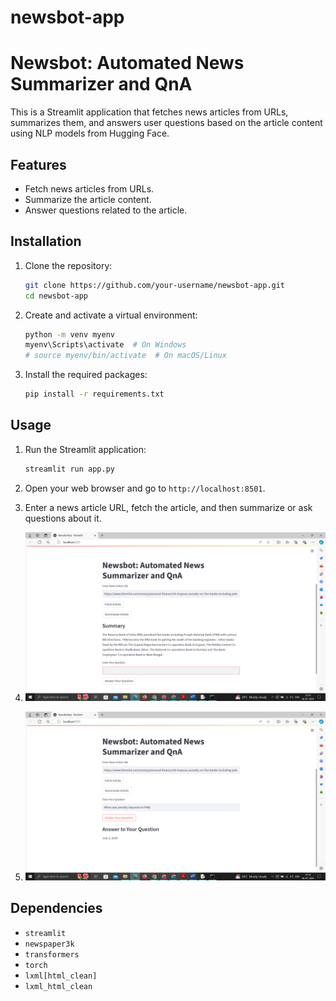 # newsbot-app
# Newsbot: Automated News Summarizer and QnA

This is a Streamlit application that fetches news articles from URLs, summarizes them, and answers user questions based on the article content using NLP models from Hugging Face.

## Features

- Fetch news articles from URLs.
- Summarize the article content.
- Answer questions related to the article.

## Installation

1. Clone the repository:
    ```bash
    git clone https://github.com/your-username/newsbot-app.git
    cd newsbot-app
    ```

2. Create and activate a virtual environment:
    ```bash
    python -m venv myenv
    myenv\Scripts\activate  # On Windows
    # source myenv/bin/activate  # On macOS/Linux
    ```

3. Install the required packages:
    ```bash
    pip install -r requirements.txt
    ```

## Usage

1. Run the Streamlit application:
    ```bash
    streamlit run app.py
    ```

2. Open your web browser and go to `http://localhost:8501`.

3. Enter a news article URL, fetch the article, and then summarize or ask questions about it.

4. ![Summarizer Screenshot](summarizerSS.png)

5. ![Q&A Screenshot](qnaSS.png)

## Dependencies

- `streamlit`
- `newspaper3k`
- `transformers`
- `torch`
- `lxml[html_clean]`
- `lxml_html_clean`
